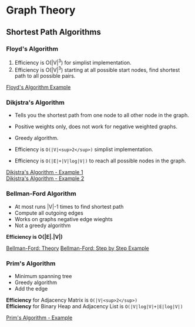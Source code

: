 # Graph Theory

## Shortest Path Algorithms
### Floyd's Algorithm
1. Efficiency is O(|V|<sup>3</sup>) for simplist implementation.
2. Efficiency is O(|V|<sup>3</sup>) starting at all possible start nodes, find shortest path to all possible pairs.

[Floyd's Algorithm Example](https://www.youtube.com/watch?v=t3mf2Vu9wA4)

### Dikjstra's Algorithm
* Tells you the shortest path from one node to all other node in the graph.
* Positive weights only, does not work for negative weighted graphs.
* Greedy algorithm.

* Efficiency is `O(|V|<sup>2</sup>)` simplist implementation.  
* Efficiency is `O(|E|+|V|log|V|)` to reach all possible nodes in the graph.  


[Dikjstra's Algorithm - Example 1](https://www.youtube.com/watch?v=_lHSawdgXpI)   
[Dikjstra's Algorithm - Example 2](https://www.youtube.com/watch?v=WN3Rb9wVYDY)   

### Bellman-Ford Algorithm
* At most runs |V|-1 times to find shortest path
* Compute all outgoing edges
* Works on graphs negative edge wieghts
* Not a greedy algorithm

**Efficiency is O{|E|.|V|)**

[Bellman-Ford: Theory](https://www.youtube.com/watch?v=9PHkk0UavIM)
[Bellman-Ford: Step by Step Example](https://www.youtube.com/watch?v=obWXjtg0L64)

### Prim's Algorithm
* Minimum spanning tree
* Greedy algorithm
* Add the edge

**Efficiency** for Adjacency Matrix is `O(|V|<sup>2</sup>)`  
**Efficiency** for Binary Heap and Adjacency List is `O(|V|log|V|+|E|log|V|)`

[Prim's Algorithm - Example](https://www.youtube.com/watch?v=cplfcGZmX7I)
